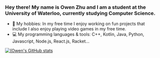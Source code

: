 ### Hey there! My name is Owen Zhu and I am a student at the University of Waterloo, currently studying Computer Science.

- 🎲 My hobbies: In my free time I enjoy working on fun projects that include I also enjoy playing video games in my free time.
- 💻 My programming languages & tools: C++, Kotlin, Java, Python, Javascript, Node.js, React.js, Racket...

[![(Owen's GitHub stats](https://github-readme-stats.vercel.app/api?username=Zhu-Owen&show_icons=true&theme=tokyonight&hide=prs,issues&count_private=true)](https://github.com/anuraghazra/github-readme-stats)
